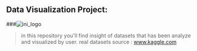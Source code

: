 ## Data Visualization Project: 
###![ini_logo](https://www.einfochips.com/blog/wp-content/uploads/2019/02/best-business-intelligence-and-data-visualization-tools-for-2019-featured.jpg)
>in this repository you'll find insight of datasets that has been analyze and visualized by user. 
>real datasets source : www.kaggle.com
